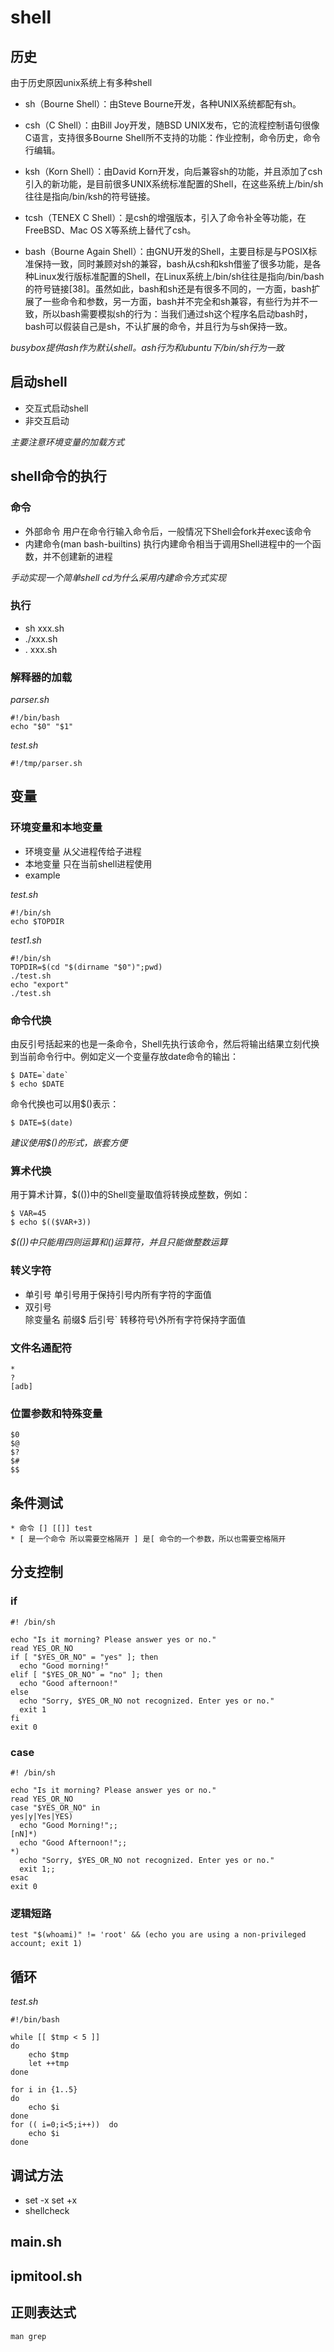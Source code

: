 # shell 

## 历史
由于历史原因unix系统上有多种shell
* sh（Bourne Shell）：由Steve Bourne开发，各种UNIX系统都配有sh。

* csh（C Shell）：由Bill Joy开发，随BSD UNIX发布，它的流程控制语句很像C语言，支持很多Bourne Shell所不支持的功能：作业控制，命令历史，命令行编辑。

* ksh（Korn Shell）：由David Korn开发，向后兼容sh的功能，并且添加了csh引入的新功能，是目前很多UNIX系统标准配置的Shell，在这些系统上/bin/sh往往是指向/bin/ksh的符号链接。

* tcsh（TENEX C Shell）：是csh的增强版本，引入了命令补全等功能，在FreeBSD、Mac OS X等系统上替代了csh。

* bash（Bourne Again Shell）：由GNU开发的Shell，主要目标是与POSIX标准保持一致，同时兼顾对sh的兼容，bash从csh和ksh借鉴了很多功能，是各种Linux发行版标准配置的Shell，在Linux系统上/bin/sh往往是指向/bin/bash的符号链接[38]。虽然如此，bash和sh还是有很多不同的，一方面，bash扩展了一些命令和参数，另一方面，bash并不完全和sh兼容，有些行为并不一致，所以bash需要模拟sh的行为：当我们通过sh这个程序名启动bash时，bash可以假装自己是sh，不认扩展的命令，并且行为与sh保持一致。

*busybox提供ash作为默认shell。ash行为和ubuntu下/bin/sh行为一致*

## 启动shell

* 交互式启动shell
* 非交互启动

*主要注意环境变量的加载方式*

## shell命令的执行

### 命令
* 外部命令
	用户在命令行输入命令后，一般情况下Shell会fork并exec该命令
* 内建命令(man bash-builtins)
	执行内建命令相当于调用Shell进程中的一个函数，并不创建新的进程

*手动实现一个简单shell*
*cd为什么采用内建命令方式实现*

### 执行

* sh xxx.sh
* ./xxx.sh
* . xxx.sh

### 解释器的加载
*parser.sh*
```shell
#!/bin/bash
echo "$0" "$1"
```
*test.sh*
```shell
#!/tmp/parser.sh 
```

## 变量

### 环境变量和本地变量
* 环境变量
	从父进程传给子进程
* 本地变量
	只在当前shell进程使用
* example

*test.sh*
```shell
#!/bin/sh
echo $TOPDIR
```
*test1.sh*
```shell 
#!/bin/sh
TOPDIR=$(cd "$(dirname "$0")";pwd)
./test.sh
echo "export"
./test.sh
```

### 命令代换
由反引号括起来的也是一条命令，Shell先执行该命令，然后将输出结果立刻代换到当前命令行中。例如定义一个变量存放date命令的输出：

	$ DATE=`date`
	$ echo $DATE
命令代换也可以用$()表示：

	$ DATE=$(date)
*建议使用$()的形式，嵌套方便*

### 算术代换
用于算术计算，$(())中的Shell变量取值将转换成整数，例如：

	$ VAR=45
	$ echo $(($VAR+3))
*$(())中只能用四则运算和()运算符，并且只能做整数运算*

### 转义字符
* 单引号
	单引号用于保持引号内所有字符的字面值	
* 双引号	
	除变量名 前缀$ 后引号` 转移符号\外所有字符保持字面值

### 文件名通配符  
	* 
	?
	[adb]

### 位置参数和特殊变量
	$0 
	$@ 
	$? 
	$# 
	$$

## 条件测试
	* 命令 [] [[]] test
	* [ 是一个命令 所以需要空格隔开 ] 是[ 命令的一个参数，所以也需要空格隔开

## 分支控制

### if 
```shell
#! /bin/sh

echo "Is it morning? Please answer yes or no."
read YES_OR_NO
if [ "$YES_OR_NO" = "yes" ]; then
  echo "Good morning!"
elif [ "$YES_OR_NO" = "no" ]; then
  echo "Good afternoon!"
else
  echo "Sorry, $YES_OR_NO not recognized. Enter yes or no."
  exit 1
fi
exit 0
```
### case 

```shell
#! /bin/sh

echo "Is it morning? Please answer yes or no."
read YES_OR_NO
case "$YES_OR_NO" in
yes|y|Yes|YES)
  echo "Good Morning!";;
[nN]*)
  echo "Good Afternoon!";;
*)
  echo "Sorry, $YES_OR_NO not recognized. Enter yes or no."
  exit 1;;
esac
exit 0	
```

### 逻辑短路
	test "$(whoami)" != 'root' && (echo you are using a non-privileged account; exit 1)

## 循环

*test.sh*
```shell
#!/bin/bash

while [[ $tmp < 5 ]]
do
	echo $tmp
	let ++tmp
done

for i in {1..5}
do
	echo $i
done
for (( i=0;i<5;i++))  do
	echo $i
done 
```

## 调试方法

* set -x  set +x
* shellcheck

## main.sh
## ipmitool.sh

## 正则表达式
	man grep
